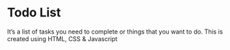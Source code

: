 # Todo List 
 It’s a list of tasks you need to complete or things that you want to do.
 This is created using HTML, CSS & Javascript
 

